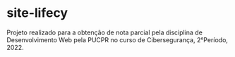 # site-lifecy
Projeto realizado para a obtenção de nota parcial pela disciplina de Desenvolvimento Web pela PUCPR no curso de Cibersegurança, 2°Período, 2022.
